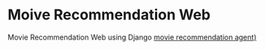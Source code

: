 # Moive Recommendation Web

Movie Recommendation Web using Django
[movie recommendation agent)](https://github.com/namuhuchutong/recommendation_api)
